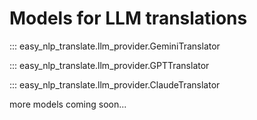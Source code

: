 # Models for LLM translations

::: easy_nlp_translate.llm_provider.GeminiTranslator

::: easy_nlp_translate.llm_provider.GPTTranslator

::: easy_nlp_translate.llm_provider.ClaudeTranslator

more models coming soon...

